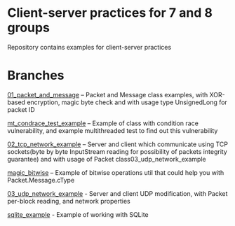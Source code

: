 # Client-server practices for 7 and 8 groups

Repository contains examples for client-server practices

# Branches
[01_packet_and_message](https://github.com/troshab/client_server_java_practice/tree/homework/01_packet_and_message) – Packet and Message class examples, with XOR-based encryption, magic byte check and with usage type UnsignedLong for packet ID

[mt_condrace_test_example](https://github.com/troshab/client_server_java_practice/tree/mt_condrace_test_example) – Example of class with condition race vulnerability, and example multithreaded test to find out this vulnerability

[02_tcp_network_example](https://github.com/troshab/client_server_java_practice/tree/homework/02_tcp_network_example) – Server and client which communicate using TCP sockets(byte by byte InputStream reading for possibility of packets integrity guarantee) and with usage of Packet class03_udp_network_example
                                    
[magic_bitwise](https://github.com/troshab/client_server_java_practice/tree/magic_bitwise) – Example of bitwise operations util that could help you with Packet.Message.cType
                                                                                                                                                                                                                                                                                             
[03_udp_network_example](https://github.com/troshab/client_server_java_practice/tree/homework/03_udp_network_example) - Server and client UDP modification, with Packet per-block reading, and network properties  

[sqlite_example](https://github.com/troshab/client_server_java_practice/tree/homework/sqlite_example) - Example of working with SQLite